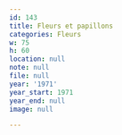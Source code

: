 ```yaml
---
id: 143
title: Fleurs et papillons
categories: Fleurs
w: 75
h: 60
location: null
note: null
file: null
year: '1971'
year_start: 1971
year_end: null
image: null

---
```

